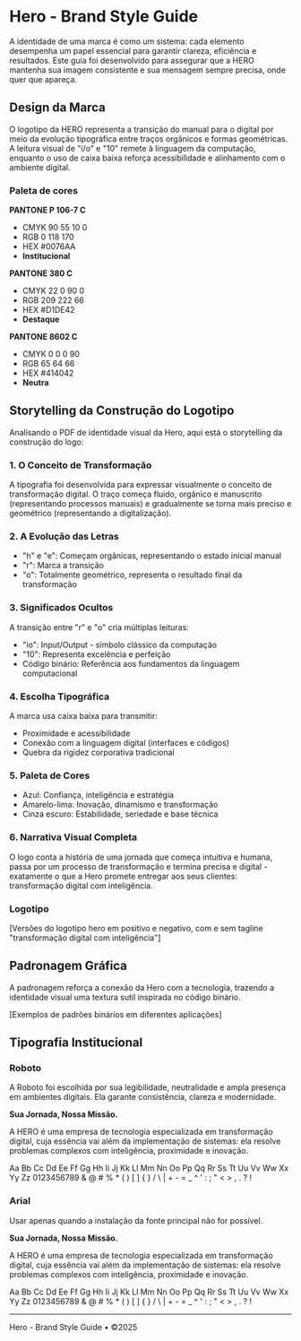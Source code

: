 # Hero - Brand Style Guide

A identidade de uma marca é como um sistema: cada elemento desempenha um papel essencial para garantir clareza, eficiência e resultados. Este guia foi desenvolvido para assegurar que a HERO mantenha sua imagem consistente e sua mensagem sempre precisa, onde quer que apareça.

## Design da Marca

O logotipo da HERO representa a transição do manual para o digital por meio da evolução tipográfica entre traços orgânicos e formas geométricas. A leitura visual de "i/o" e "10" remete à linguagem da computação, enquanto o uso de caixa baixa reforça acessibilidade e alinhamento com o ambiente digital.

### Paleta de cores

**PANTONE P 106-7 C**
- CMYK 90 55 10 0
- RGB 0 118 170
- HEX #0076AA
- **Institucional**

**PANTONE 380 C**
- CMYK 22 0 90 0
- RGB 209 222 66
- HEX #D1DE42
- **Destaque**


**PANTONE 8602 C**
- CMYK 0 0 0 90
- RGB 65 64 66
- HEX #414042
- **Neutra**

## Storytelling da Construção do Logotipo

Analisando o PDF de identidade visual da Hero, aqui está o storytelling da construção do logo:

### 1. O Conceito de Transformação
A tipografia foi desenvolvida para expressar visualmente o conceito de transformação digital. O traço começa fluido, orgânico e manuscrito (representando processos manuais) e gradualmente se torna mais preciso e geométrico (representando a digitalização).

### 2. A Evolução das Letras
- "h" e "e": Começam orgânicas, representando o estado inicial manual
- "r": Marca a transição
- "o": Totalmente geométrico, representa o resultado final da transformação

### 3. Significados Ocultos
A transição entre "r" e "o" cria múltiplas leituras:
- "io": Input/Output - símbolo clássico da computação
- "10": Representa excelência e perfeição
- Código binário: Referência aos fundamentos da linguagem computacional

### 4. Escolha Tipográfica
A marca usa caixa baixa para transmitir:
- Proximidade e acessibilidade
- Conexão com a linguagem digital (interfaces e códigos)
- Quebra da rigidez corporativa tradicional

### 5. Paleta de Cores
- Azul: Confiança, inteligência e estratégia
- Amarelo-lima: Inovação, dinamismo e transformação
- Cinza escuro: Estabilidade, seriedade e base técnica

### 6. Narrativa Visual Completa
O logo conta a história de uma jornada que começa intuitiva e humana, passa por um processo de transformação e termina precisa e digital - exatamente o que a Hero promete entregar aos seus clientes: transformação digital com inteligência.

### Logotipo

[Versões do logotipo hero em positivo e negativo, com e sem tagline "transformação digital com inteligência"]

## Padronagem Gráfica

A padronagem reforça a conexão da Hero com a tecnologia, trazendo a identidade visual uma textura sutil inspirada no código binário.

[Exemplos de padrões binários em diferentes aplicações]

## Tipografia Institucional

### Roboto
A Roboto foi escolhida por sua legibilidade, neutralidade e ampla presença em ambientes digitais. Ela garante consistência, clareza e modernidade.

**Sua Jornada, Nossa Missão.**

A HERO é uma empresa de tecnologia especializada em transformação digital, cuja essência vai além da implementação de sistemas: ela resolve problemas complexos com inteligência, proximidade e inovação.

Aa Bb Cc Dd Ee Ff Gg Hh Ii Jj Kk Ll Mm Nn Oo Pp Qq Rr Ss Tt Uu Vv Ww Xx Yy Zz
0123456789 & @ # % * ( ) [ ] { } / \ | + - = _ ^ ' : ; " < > , . ? !

### Arial
Usar apenas quando a instalação da fonte principal não for possível.

**Sua Jornada, Nossa Missão.**

A HERO é uma empresa de tecnologia especializada em transformação digital, cuja essência vai além da implementação de sistemas: ela resolve problemas complexos com inteligência, proximidade e inovação.

Aa Bb Cc Dd Ee Ff Gg Hh Ii Jj Kk Ll Mm Nn Oo Pp Qq Rr Ss Tt Uu Vv Ww Xx Yy Zz
0123456789 & @ # % * ( ) [ ] { } / \ | + - = _ ^ ' : ; " < > , . ? !

---

Hero - Brand Style Guide • ©2025
